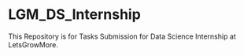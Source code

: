 # LGM_DS_Internship
This Repository is for Tasks Submission for Data Science Internship at LetsGrowMore.
